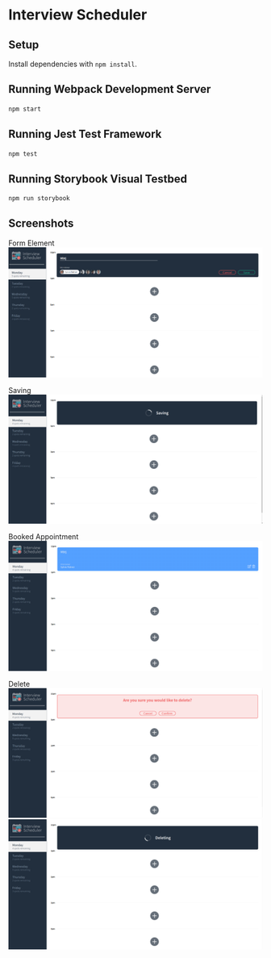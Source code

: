 # Interview Scheduler

## Setup

Install dependencies with `npm install`.

## Running Webpack Development Server

```sh
npm start
```

## Running Jest Test Framework

```sh
npm test
```

## Running Storybook Visual Testbed

```sh
npm run storybook
```

## Screenshots
Form Element
![Form element](/docs/appointment-form.png)

Saving
![Saving](/docs/form-saving.png)

Booked Appointment
![Booked Appointment](/docs/booked-appointment.png)

Delete
![Delete Prompt](/docs/delete-prompt.png)
![Deleting](/docs/deleting.png)
